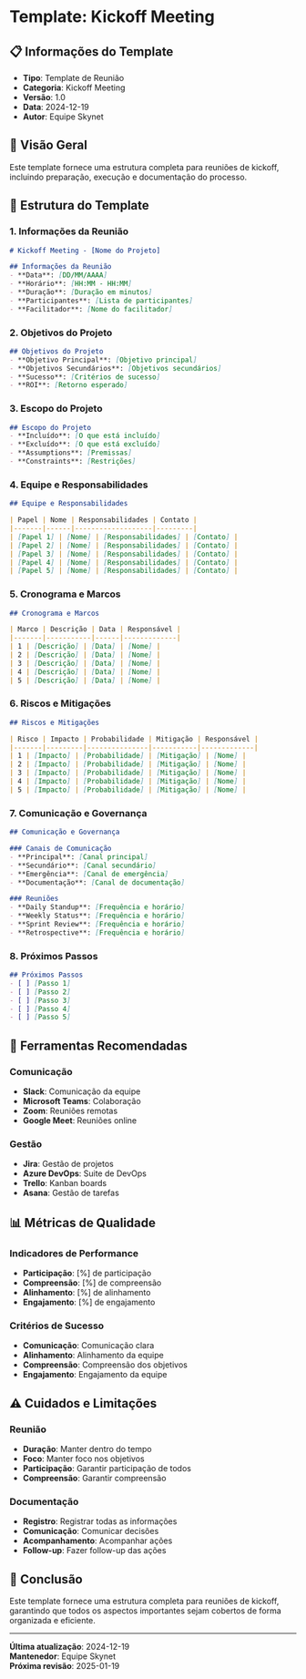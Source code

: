 # Template: Kickoff Meeting

## 📋 **Informações do Template**
- **Tipo**: Template de Reunião
- **Categoria**: Kickoff Meeting
- **Versão**: 1.0
- **Data**: 2024-12-19
- **Autor**: Equipe Skynet

## 🎯 **Visão Geral**

Este template fornece uma estrutura completa para reuniões de kickoff, incluindo preparação, execução e documentação do processo.

## 📐 **Estrutura do Template**

### **1. Informações da Reunião**
```markdown
# Kickoff Meeting - [Nome do Projeto]

## Informações da Reunião
- **Data**: [DD/MM/AAAA]
- **Horário**: [HH:MM - HH:MM]
- **Duração**: [Duração em minutos]
- **Participantes**: [Lista de participantes]
- **Facilitador**: [Nome do facilitador]
```

### **2. Objetivos do Projeto**
```markdown
## Objetivos do Projeto
- **Objetivo Principal**: [Objetivo principal]
- **Objetivos Secundários**: [Objetivos secundários]
- **Sucesso**: [Critérios de sucesso]
- **ROI**: [Retorno esperado]
```

### **3. Escopo do Projeto**
```markdown
## Escopo do Projeto
- **Incluído**: [O que está incluído]
- **Excluído**: [O que está excluído]
- **Assumptions**: [Premissas]
- **Constraints**: [Restrições]
```

### **4. Equipe e Responsabilidades**
```markdown
## Equipe e Responsabilidades

| Papel | Nome | Responsabilidades | Contato |
|-------|------|-------------------|---------|
| [Papel 1] | [Nome] | [Responsabilidades] | [Contato] |
| [Papel 2] | [Nome] | [Responsabilidades] | [Contato] |
| [Papel 3] | [Nome] | [Responsabilidades] | [Contato] |
| [Papel 4] | [Nome] | [Responsabilidades] | [Contato] |
| [Papel 5] | [Nome] | [Responsabilidades] | [Contato] |
```

### **5. Cronograma e Marcos**
```markdown
## Cronograma e Marcos

| Marco | Descrição | Data | Responsável |
|-------|-----------|------|-------------|
| 1 | [Descrição] | [Data] | [Nome] |
| 2 | [Descrição] | [Data] | [Nome] |
| 3 | [Descrição] | [Data] | [Nome] |
| 4 | [Descrição] | [Data] | [Nome] |
| 5 | [Descrição] | [Data] | [Nome] |
```

### **6. Riscos e Mitigações**
```markdown
## Riscos e Mitigações

| Risco | Impacto | Probabilidade | Mitigação | Responsável |
|-------|---------|---------------|-----------|-------------|
| 1 | [Impacto] | [Probabilidade] | [Mitigação] | [Nome] |
| 2 | [Impacto] | [Probabilidade] | [Mitigação] | [Nome] |
| 3 | [Impacto] | [Probabilidade] | [Mitigação] | [Nome] |
| 4 | [Impacto] | [Probabilidade] | [Mitigação] | [Nome] |
| 5 | [Impacto] | [Probabilidade] | [Mitigação] | [Nome] |
```

### **7. Comunicação e Governança**
```markdown
## Comunicação e Governança

### Canais de Comunicação
- **Principal**: [Canal principal]
- **Secundário**: [Canal secundário]
- **Emergência**: [Canal de emergência]
- **Documentação**: [Canal de documentação]

### Reuniões
- **Daily Standup**: [Frequência e horário]
- **Weekly Status**: [Frequência e horário]
- **Sprint Review**: [Frequência e horário]
- **Retrospective**: [Frequência e horário]
```

### **8. Próximos Passos**
```markdown
## Próximos Passos
- [ ] [Passo 1]
- [ ] [Passo 2]
- [ ] [Passo 3]
- [ ] [Passo 4]
- [ ] [Passo 5]
```

## 🔧 **Ferramentas Recomendadas**

### **Comunicação**
- **Slack**: Comunicação da equipe
- **Microsoft Teams**: Colaboração
- **Zoom**: Reuniões remotas
- **Google Meet**: Reuniões online

### **Gestão**
- **Jira**: Gestão de projetos
- **Azure DevOps**: Suite de DevOps
- **Trello**: Kanban boards
- **Asana**: Gestão de tarefas

## 📊 **Métricas de Qualidade**

### **Indicadores de Performance**
- **Participação**: [%] de participação
- **Compreensão**: [%] de compreensão
- **Alinhamento**: [%] de alinhamento
- **Engajamento**: [%] de engajamento

### **Critérios de Sucesso**
- **Comunicação**: Comunicação clara
- **Alinhamento**: Alinhamento da equipe
- **Compreensão**: Compreensão dos objetivos
- **Engajamento**: Engajamento da equipe

## ⚠️ **Cuidados e Limitações**

### **Reunião**
- **Duração**: Manter dentro do tempo
- **Foco**: Manter foco nos objetivos
- **Participação**: Garantir participação de todos
- **Compreensão**: Garantir compreensão

### **Documentação**
- **Registro**: Registrar todas as informações
- **Comunicação**: Comunicar decisões
- **Acompanhamento**: Acompanhar ações
- **Follow-up**: Fazer follow-up das ações

## 🎯 **Conclusão**

Este template fornece uma estrutura completa para reuniões de kickoff, garantindo que todos os aspectos importantes sejam cobertos de forma organizada e eficiente.

---

**Última atualização**: 2024-12-19  
**Mantenedor**: Equipe Skynet  
**Próxima revisão**: 2025-01-19
